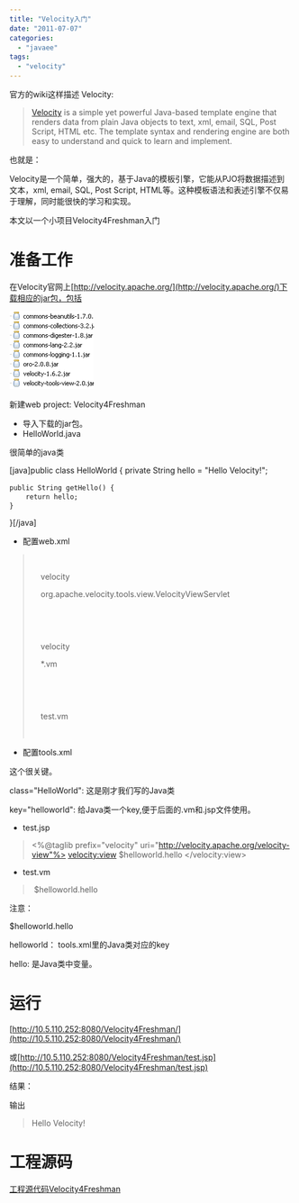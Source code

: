 ```yaml
---
title: "Velocity入门"
date: "2011-07-07"
categories: 
  - "javaee"
tags: 
  - "velocity"
---
```


官方的wiki这样描述 Velocity:

> [Velocity](http://velocity.apache.org/) is a simple yet powerful Java-based template engine that renders data from plain Java objects to text, xml, email, SQL, Post Script, HTML etc. The template syntax and rendering engine are both easy to understand and quick to learn and implement.

也就是：

Velocity是一个简单，强大的，基于Java的模板引擎，它能从PJO将数据描述到 文本，xml, email, SQL, Post Script, HTML等。这种模板语法和表述引擎不仅易于理解，同时能很快的学习和实现。

本文以一个小项目Velocity4Freshman入门

# 准备工作

在Velocity官网上[http://velocity.apache.org/](http://velocity.apache.org/)下载相应的jar包，包括

[![](images/jar-150x138.png "jar")](https://www.zhouzhengxi.com/wordpress/wp-content/uploads/2011/07/jar.png)

 新建web project: Velocity4Freshman

- 导入下载的jar包。
- HelloWorld.java

很简单的java类

\[java\]public class HelloWorld {
	private String hello = "Hello Velocity!";

	public String getHello() {
		return hello;
	}
}\[/java\]

- 配置web.xml

> <web-app>
> 
>   <servlet>
> 
>     <servlet-name>velocity</servlet-name>
> 
>     <servlet-class>org.apache.velocity.tools.view.VelocityViewServlet</servlet-class>
> 
>   </servlet>
> 
>   <servlet-mapping>
> 
>     <servlet-name>velocity</servlet-name>
> 
>     <url-pattern>\*.vm</url-pattern>
> 
>   </servlet-mapping>
> 
>   <welcome-file-list>
> 
>     <welcome-file>test.vm</welcome-file>
> 
>   </welcome-file-list>
> 
> </web-app>

- 配置tools.xml

> <?xml version="1.0"?>
> 
> <tools>
> 
> <toolbox scope="request">
> 
> <tool key="helloworld" restrictTo="test\*" />
> 
> </toolbox>
> 
> </tools>

这个很关键。

class="HelloWorld": 这是刚才我们写的Java类

key="helloworld": 给Java类一个key,便于后面的.vm和.jsp文件使用。

- test.jsp

> <%@taglib prefix="velocity" uri="http://velocity.apache.org/velocity-view"%> <html> <body> <velocity:view> $helloworld.hello </velocity:view> </body> </html>

- test.vm

> <html>
> 
> <body>
> 
>  $helloworld.hello
> 
> </body>
> 
> </html>

注意：

$helloworld.hello

helloworld： tools.xml里的Java类对应的key

hello: 是Java类中变量。

# 运行

[http://10.5.110.252:8080/Velocity4Freshman/](http://10.5.110.252:8080/Velocity4Freshman/)

或[http://10.5.110.252:8080/Velocity4Freshman/test.jsp](http://10.5.110.252:8080/Velocity4Freshman/test.jsp)

结果：

输出

> Hello Velocity!

# 工程源码

[工程源代码Velocity4Freshman](http://vdisk.weibo.com/s/rBIF)
